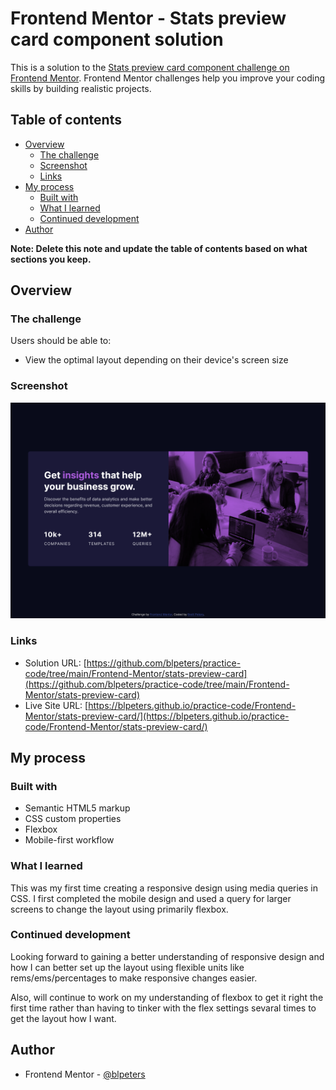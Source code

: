 # Frontend Mentor - Stats preview card component solution

This is a solution to the [Stats preview card component challenge on Frontend Mentor](https://www.frontendmentor.io/challenges/stats-preview-card-component-8JqbgoU62). Frontend Mentor challenges help you improve your coding skills by building realistic projects. 

## Table of contents

- [Overview](#overview)
  - [The challenge](#the-challenge)
  - [Screenshot](#screenshot)
  - [Links](#links)
- [My process](#my-process)
  - [Built with](#built-with)
  - [What I learned](#what-i-learned)
  - [Continued development](#continued-development)
- [Author](#author)

**Note: Delete this note and update the table of contents based on what sections you keep.**

## Overview

### The challenge

Users should be able to:

- View the optimal layout depending on their device's screen size

### Screenshot

![](./completed-stat-card-screenshot.png)

### Links

- Solution URL: [https://github.com/blpeters/practice-code/tree/main/Frontend-Mentor/stats-preview-card](https://github.com/blpeters/practice-code/tree/main/Frontend-Mentor/stats-preview-card)
- Live Site URL: [https://blpeters.github.io/practice-code/Frontend-Mentor/stats-preview-card/](https://blpeters.github.io/practice-code/Frontend-Mentor/stats-preview-card/)

## My process

### Built with

- Semantic HTML5 markup
- CSS custom properties
- Flexbox
- Mobile-first workflow

### What I learned

This was my first time creating a responsive design using media queries in CSS. I first completed the mobile design and used a query for larger screens to change the layout using primarily flexbox.

### Continued development

Looking forward to gaining a better understanding of responsive design and how I can better set up the layout using flexible units like rems/ems/percentages to make responsive changes easier.

Also, will continue to work on my understanding of flexbox to get it right the first time rather than having to tinker with the flex settings sevaral times to get the layout how I want.

## Author

- Frontend Mentor - [@blpeters](https://www.frontendmentor.io/profile/blpeters)
